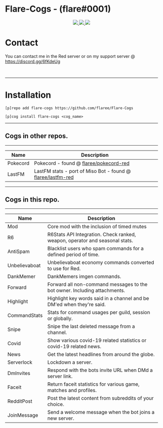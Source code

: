 # Flare-Cogs - (flare#0001)
<p align="center">
  <a href="https://github.com/Cog-Creators/Red-DiscordBot/tree/V3/develop">
    <img src="https://img.shields.io/badge/Red%20DiscordBot-V3-red.svg">
    </a>
  <a href="https://github.com/Rapptz/discord.py">
    <img src="https://img.shields.io/badge/Discord.py-rewrite-blue.svg">
    </a>
  <a href="https://github.com/ambv/black">
    <img src="https://img.shields.io/badge/code%20style-black-000000.svg">
    </a>

</p>

# Contact
You can contact me in the Red server or on my support server @ https://discord.gg/6fKdeUg

<br>

---


# Installation
`[p]repo add flare-cogs https://github.com/flaree/Flare-Cogs`

`[p]cog install flare-cogs <cog_name>`

---
## Cogs in other repos.
---
| Name | Description
| --- | --- |
| Pokecord | Pokecord - found @ [flaree/pokecord-red](https://github.com/flaree/pokecord-red) |
| LastFM | LastFM stats - port of Miso Bot - found @ [flaree/lastfm-red](https://github.com/flaree/lastfm-red) |


---
## Cogs in this repo.
---
| Name | Description |
| --- | --- |
| Mod | Core mod with the inclusion of timed mutes |
| R6 | R6Stats API Integration. Check ranked, weapon, operator and seasonal stats. |
| AntiSpam | Blacklist users who spam commands for a defined period of time. |
| Unbelievaboat | Unbelievaboat economy commands converted to use for Red. |
| DankMemer | DankMemers imgen commands. |
| Forward | Forward all non-command messages to the bot owner. Including attachments.|
| Highlight | Highlight key words said in a channel and be DM'ed when they're said. |
| CommandStats | Stats for command usages per guild, session or globally. |
| Snipe | Snipe the last deleted message from a channel. |
| Covid | Show various covid-19 related statistics or covid-19 related news. |
| News  | Get the latest headlines from around the globe. |
| Serverlock | Lockdown a server. |
| DmInvites | Respond with the bots invite URL when DMd a server link. |
| Faceit | Return faceit statistics for various game, matches and profiles. |
| RedditPost | Post the latest content from subreddits of your choice. |
| JoinMessage | Send a welcome message when the bot joins a new server. |
